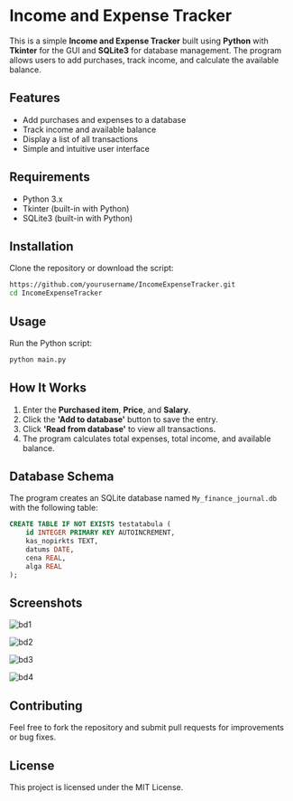 # Income and Expense Tracker

This is a simple **Income and Expense Tracker** built using **Python** with **Tkinter** for the GUI and **SQLite3** for database management. The program allows users to add purchases, track income, and calculate the available balance.

## Features
- Add purchases and expenses to a database
- Track income and available balance
- Display a list of all transactions
- Simple and intuitive user interface

## Requirements
- Python 3.x
- Tkinter (built-in with Python)
- SQLite3 (built-in with Python)

## Installation
Clone the repository or download the script:

```sh
https://github.com/yourusername/IncomeExpenseTracker.git
cd IncomeExpenseTracker
```

## Usage
Run the Python script:

```sh
python main.py
```

## How It Works
1. Enter the **Purchased item**, **Price**, and **Salary**.
2. Click the **'Add to database'** button to save the entry.
3. Click **'Read from database'** to view all transactions.
4. The program calculates total expenses, total income, and available balance.

## Database Schema
The program creates an SQLite database named `My_finance_journal.db` with the following table:

```sql
CREATE TABLE IF NOT EXISTS testatabula (
    id INTEGER PRIMARY KEY AUTOINCREMENT,
    kas_nopirkts TEXT,
    datums DATE,
    cena REAL,
    alga REAL
);
```

## Screenshots

![bd1](https://github.com/user-attachments/assets/331086cf-b1ba-4990-9504-5112e93af603)

![bd2](https://github.com/user-attachments/assets/054d566d-03d0-481f-b9f2-1b3ebf9a5721)

![bd3](https://github.com/user-attachments/assets/bad728db-44b9-442b-9c8b-60be2e769df1)

![bd4](https://github.com/user-attachments/assets/8fba7888-4ec7-4dbc-a7f9-9d732f6559fc)


## Contributing
Feel free to fork the repository and submit pull requests for improvements or bug fixes.

## License
This project is licensed under the MIT License.

